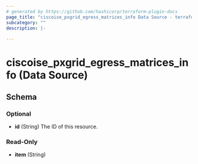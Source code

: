 ```yaml
---
# generated by https://github.com/hashicorp/terraform-plugin-docs
page_title: "ciscoise_pxgrid_egress_matrices_info Data Source - terraform-provider-ciscoise"
subcategory: ""
description: |-
  
---
```


# ciscoise_pxgrid_egress_matrices_info (Data Source)





<!-- schema generated by tfplugindocs -->
## Schema

### Optional

- **id** (String) The ID of this resource.

### Read-Only

- **item** (String)


